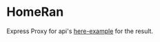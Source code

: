 # HomeRan

Express Proxy for api's [here-example](https://proxy.homeran.co.il/videos) for the result.
